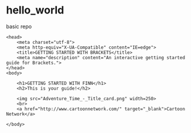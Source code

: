 # hello_world
basic repo
<html>
    
    <head>
        <meta charset="utf-8">
        <meta http-equiv="X-UA-Compatible" content="IE=edge">
        <title>GETTING STARTED WITH BRACKETS</title>
        <meta name="description" content="An interactive getting started guide for Brackets.">
    </head>
    <body>
        
        <h1>GETTING STARTED WITH FINN</h1>
        <h2>This is your guide!</h2>
        
        <img src="Adventure_Time_-_Title_card.png" width=250>
        <br>
        <a href="http://www.cartoonnetwork.com/" target="_blank">Cartoon Network</a>
        
    </body>    
</html>
